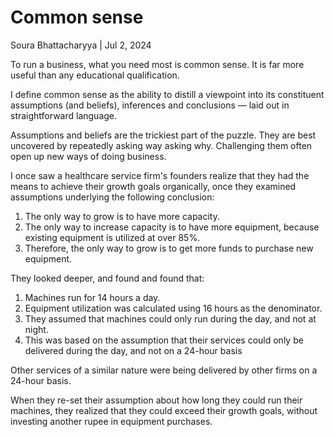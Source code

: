 # Common sense
Soura Bhattacharyya | Jul 2, 2024

To run a business, what you need most is common sense. It is far more useful than any educational qualification.

I define common sense as the ability to distill a viewpoint into its constituent assumptions (and beliefs), inferences and conclusions — laid out in straightforward language.

Assumptions and beliefs are the trickiest part of the puzzle. They are best uncovered by repeatedly asking way asking why. Challenging them often open up new ways of doing business.

I once saw a healthcare service firm's founders realize that they had the means to achieve their growth goals organically, once they examined assumptions underlying the following conclusion:
1. The only way to grow is to have more capacity.
2. The only way to increase capacity is to have more equipment, because existing equipment is utilized at over 85%. 
3. Therefore, the only way to grow is to get more funds to purchase new equipment.

They looked deeper, and found and found that:
1. Machines run for 14 hours a day. 
2. Equipment utilization was calculated using 16 hours as the denominator.
3. They assumed that machines could only run during the day, and not at night.
4. This was based on the assumption that their services could only be delivered during the day, and not on a 24-hour basis

Other services of a similar nature were being delivered by other firms on a 24-hour basis. 

When they re-set their assumption about how long they could run their machines, they realized that they could exceed their growth goals, without investing another rupee in equipment purchases.
